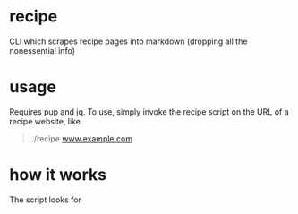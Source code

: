 # recipe
CLI which scrapes recipe pages into markdown (dropping all the nonessential info)

# usage
Requires pup and jq. To use, simply invoke the recipe script on the URL of a recipe website, like

> ./recipe www.example.com

# how it works
The script looks for <script type="application/ld+json"> tags which contain JSON data with @type: 'recipe', following the schema.org standard for recipes. This metadata is typically exposed by most big cooking websites.

For now, there is no clean error handling, and I have tested it only with a few websites. If you use it, let me know how it works!
